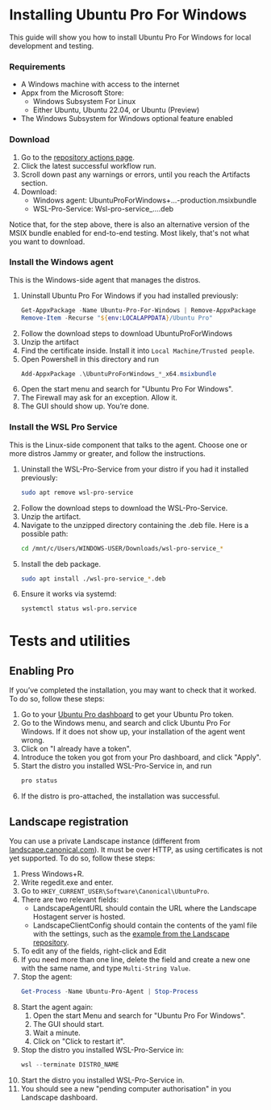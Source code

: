 # Installing Ubuntu Pro For Windows
This guide will show you how to install Ubuntu Pro For Windows for local development and testing.

### Requirements
- A Windows machine with access to the internet
- Appx from the Microsoft Store:
  - Windows Subsystem For Linux
  - Either Ubuntu, Ubuntu 22.04, or Ubuntu (Preview)
- The Windows Subsystem for Windows optional feature enabled

### Download
<!-- TODO: Update when we cange were artifcats are hosted -->
1. Go to the [repository actions page](https://github.com/canonical/ubuntu-pro-for-windows/actions/workflows/qa-azure.yaml?query=branch%3Amain+).
2. Click the latest successful workflow run.
3. Scroll down past any warnings or errors, until you reach the Artifacts section.
4. Download:
    - Windows agent:    UbuntuProForWindows+...-production.msixbundle
    - WSL-Pro-Service:  Wsl-pro-service_….deb

Notice that, for the step above, there is also an alternative version of the MSIX bundle enabled for end-to-end testing. Most likely, that's not what you want to download.

### Install the Windows agent
This is the Windows-side agent that manages the distros.
1. Uninstall Ubuntu Pro For Windows if you had installed previously:
    ```powershell
    Get-AppxPackage -Name Ubuntu-Pro-For-Windows | Remove-AppxPackage
    Remove-Item -Recurse "${env:LOCALAPPDATA}/Ubuntu Pro"
    ```
2. Follow the download steps to download UbuntuProForWindows
3. Unzip the artifact
4. Find the certificate inside. Install it into `Local Machine/Trusted people`.
5. Open Powershell in this directory and run
    ```powershell
    Add-AppxPackage .\UbuntuProForWindows_*_x64.msixbundle
    ```
6. Open the start menu and search for "Ubuntu Pro For Windows".
7. The Firewall may ask for an exception. Allow it.
8. The GUI should show up. You’re done.


### Install the WSL Pro Service
This is the Linux-side component that talks to the agent. Choose one or more distros Jammy or greater, and follow the instructions.
1. Uninstall the WSL-Pro-Service from your distro if you had it installed previously:
    ```bash
    sudo apt remove wsl-pro-service
    ```
2. Follow the download steps to download the WSL-Pro-Service.
3. Unzip the artifact.
4. Navigate to the unzipped directory containing the .deb file. Here is a possible path:
    ```bash
    cd /mnt/c/Users/WINDOWS-USER/Downloads/wsl-pro-service_*
    ```
5. Install the deb package.
    ```bash
    sudo apt install ./wsl-pro-service_*.deb
    ```
6. Ensure it works via systemd:
    ```bash
    systemctl status wsl-pro.service
    ```

# Tests and utilities
## Enabling Pro
If you’ve completed the installation, you may want to check that it worked. To do so, follow these steps:
1. Go to your [Ubuntu Pro dashboard](https://ubuntu.com/pro/dashboardand) to get your Ubuntu Pro token.
2. Go to the Windows menu, and search and click Ubuntu Pro For Windows. If it does not show up, your installation of the agent went wrong.
3. Click on "I already have a token".
4. Introduce the token you got from your Pro dashboard, and click "Apply".
5. Start the distro you installed WSL-Pro-Service in, and run
    ```bash
    pro status
    ```
6. If the distro is pro-attached, the installation was successful.

## Landscape registration
You can use a private Landscape instance (different from [landscape.canonical.com](landscape.canonical.com)). It must be over HTTP, as using certificates is not yet supported. To do so, follow these steps:
1. Press Windows+R.
2. Write regedit.exe and enter.
3. Go to `HKEY_CURRENT_USER\Software\Canonical\UbuntuPro`.
4. There are two relevant fields:
    - LandscapeAgentURL should contain the URL where the Landscape Hostagent server is hosted.
    - LandscapeClientConfig should contain the contents of the yaml file with the settings, such as the [example from the Landscape repository](https://github.com/canonical/landscape-client/blob/master/example.conf).
5. To edit any of the fields, right-click and Edit
6. If you need more than one line, delete the field and create a new one with the same name, and type `Multi-String Value`.
7. Stop the agent:
    ```powershell
    Get-Process -Name Ubuntu-Pro-Agent | Stop-Process
    ```
8. Start the agent again:
    1. Open the start Menu and search for "Ubuntu Pro For Windows".
    2. The GUI should start.
    3. Wait a minute.
    4. Click on "Click to restart it".
9. Stop the distro you installed WSL-Pro-Service in:
    ```powershell
    wsl --terminate DISTRO_NAME
    ```
10. Start the distro you installed WSL-Pro-Service in.
11. You should see a new "pending computer authorisation" in you Landscape dashboard.